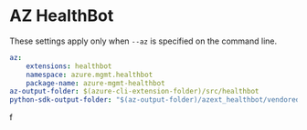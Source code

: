 # AZ HealthBot

These settings apply only when `--az` is specified on the command line.

``` yaml $(az)
az:
    extensions: healthbot
    namespace: azure.mgmt.healthbot
    package-name: azure-mgmt-healthbot
az-output-folder: $(azure-cli-extension-folder)/src/healthbot
python-sdk-output-folder: "$(az-output-folder)/azext_healthbot/vendored_sdks/healthbot"
```
f